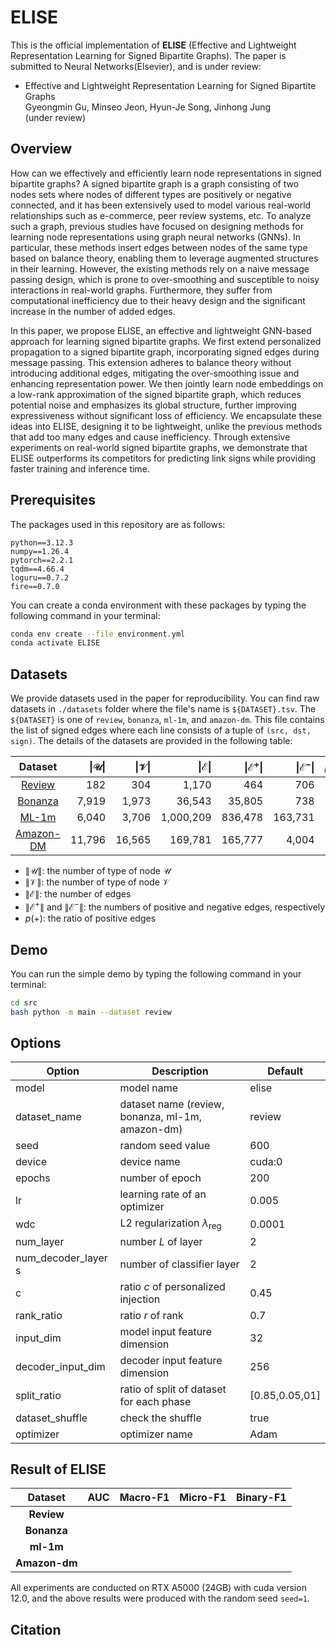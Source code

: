 # ELISE
This is the official implementation of **ELISE** (Effective and Lightweight Representation Learning for Signed Bipartite Graphs). 
The paper is submitted to Neural Networks(Elsevier), and is under review:

* Effective and Lightweight Representation Learning for Signed Bipartite Graphs <br/>
  Gyeongmin Gu, Minseo Jeon, Hyun-Je Song, Jinhong Jung<br/>(under review)


## Overview
How can we effectively and efficiently learn node representations in signed bipartite graphs? A signed bipartite graph is a graph consisting of two nodes sets where nodes of different types are positively or negative connected, and it has been extensively used to model various real-world relationships such as e-commerce, peer review systems, etc. To analyze such a graph, previous studies have focused on designing methods for learning node representations using graph neural networks (GNNs). In particular, these methods insert edges between nodes of the same type based on balance theory, enabling them to leverage augmented structures in their learning. However, the existing methods rely on a naive message passing design, which is prone to over-smoothing and susceptible to noisy interactions in real-world graphs. Furthermore, they suffer from computational inefficiency due to their heavy design and the significant increase in the number of added edges.

In this paper, we propose ELISE, an effective and lightweight GNN-based approach for learning signed bipartite graphs. We first extend personalized propagation to a signed bipartite graph, incorporating signed edges during message passing. This extension adheres to balance theory without introducing additional edges, mitigating the over-smoothing issue and enhancing representation power. We then jointly learn node embeddings on a low-rank approximation of the signed bipartite graph, which reduces potential noise and emphasizes its global structure, further improving expressiveness without significant loss of efficiency. We encapsulate these ideas into ELISE, designing it to be lightweight, unlike the previous methods that add too many edges and cause inefficiency. Through extensive experiments on real-world signed bipartite graphs, we demonstrate that ELISE outperforms its competitors for predicting link signs while providing faster training and inference time.

## Prerequisites

The packages used in this repository are as follows:
```
python==3.12.3
numpy==1.26.4
pytorch==2.2.1
tqdm==4.66.4
loguru==0.7.2
fire==0.7.0
```

You can create a conda environment with these packages by typing the following command in your terminal:
```bash
conda env create --file environment.yml
conda activate ELISE
```

## Datasets 
We provide datasets used in the paper for reproducibility. 
You can find raw datasets in `./datasets` folder where the file's name is `${DATASET}.tsv`. 
The `${DATASET}` is one of `review`, `bonanza`,  `ml-1m`, and `amazon-dm`.
This file contains the list of signed edges where each line consists of a tuple of `(src, dst, sign)`.
The details of the datasets are provided in the following table:

| **Dataset**                                    | **$\|\mathcal{U}\|$** | **$\|\mathcal{V}\|$** | **$\|\mathcal{E}\|$** | **$\|\mathcal{E}^{+}\|$** | **$\|\mathcal{E}^{-}\|$** | **$p$(+)%** |
|:----------------------------------------------:|----------------------:|----------------------:|----------------------:|-------------------------:|-------------------------:|------------:|
| [Review]([https://snap.stanford.edu/data/soc-sign-bitcoin-alpha.html](https://github.com/huangjunjie-cs/SBGNN/tree/main/experiments-data))  |                   182 |                   304 |                 1,170 |                     464 |                     706 |        40.3 |
| [Bonanza]([https://snap.stanford.edu/data/soc-sign-bitcoin-otc.html](https://github.com/huangjunjie-cs/SBGNN/tree/main/experiments-data))   |                 7,919 |                 1,973 |                36,543 |                  35,805 |                     738 |        98.0 |
| [ML-1m]([https://snap.stanford.edu/data/wiki-RfA.html](https://github.com/huangjunjie-cs/SBGNN/tree/main/experiments-data))                |                 6,040 |                 3,706 |             1,000,209 |                 836,478 |                 163,731 |        83.6 |
| [Amazon-DM]([http://konect.cc/networks/slashdot-zoo](https://cseweb.ucsd.edu/~jmcauley/datasets/amazon_v2/))                  |                11,796 |                16,565 |               169,781 |                 165,777 |                   4,004 |        97.6 |
* $\|\mathcal{U}\|$: the number of type of node $\mathcal{U}$  
* $\|\mathcal{V}\|$: the number of type of node $\mathcal{V}$  
* $\|\mathcal{E}\|$: the number of edges  
* $\|\mathcal{E}^{+}\|$ and $\|\mathcal{E}^{-}\|$: the numbers of positive and negative edges, respectively  
* $p$(+): the ratio of positive edges  

## Demo
You can run the simple demo by typing the following command in your terminal:
```bash
cd src
bash python -m main --dataset review
```

## Options

| Option              | Description                                      | Default        |
| ------------------- | ------------------------------------------------ | -------------- |
| model               | model name                                       | elise          |
| dataset_name        | dataset name (review, bonanza, ml-1m, amazon-dm) | review         |
| seed                | random seed value                                | 600            |
| device              | device name                                      | cuda:0         |
| epochs              | number of epoch                                  | 200            |
| lr                  | learning rate of an optimizer                    | 0.005          |
| wdc                 | L2 regularization $\lambda_{\text{reg}}$         | 0.0001         |
| num_layer           | number $L$ of layer                              | 2              |
| num_decoder_layer s | number of classifier layer                       | 2              |
| c                   | ratio $c$ of personalized injection              | 0.45           |
| rank_ratio          | ratio $r$ of rank                                | 0.7            |
| input_dim           | model input feature dimension                    | 32             |
| decoder_input_dim   | decoder input feature dimension                  | 256            |
| split_ratio         | ratio of split of dataset for each phase         | [0.85,0.05,01] |
| dataset_shuffle     | check the shuffle                                | true           |
| optimizer           | optimizer name                                   | Adam           |

## Result of ELISE 

|**Dataset**|**AUC**|**Macro-F1**|**Micro-F1**|**Binary-F1**|
|:-:|:-:|:-:|:-:|:-:|
|**Review**|      |      |      |      |
|**Bonanza**|      |      |      |      |
|**ml-1m**|      |      |      |      |
|**Amazon-dm**|      |      |      |      |

All experiments are conducted on RTX A5000 (24GB) with cuda version 12.0, and the above results were produced with the random seed `seed=1`.

## Citation

```javascript

```

